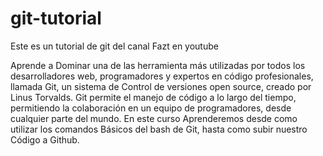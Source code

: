 # git-tutorial
Este es un tutorial de git del canal Fazt en youtube

Aprende a Dominar una de las herramienta más utilizadas por todos los desarrolladores web, programadores y expertos en código profesionales, llamada Git, un sistema de Control de versiones open source, creado por Linus Torvalds.
Git permite el manejo de código a lo largo del tiempo, permitiendo la colaboración en un equipo de programadores, desde cualquier parte del mundo. 
En este curso Aprenderemos desde como utilizar los comandos Básicos del bash de Git, hasta como subir nuestro Código a Github.
